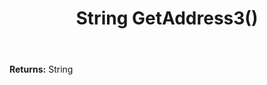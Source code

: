 ﻿---
uid: crmscript_ref_NSAddressSyncData_GetAddress3
title: String GetAddress3()
intellisense: NSAddressSyncData.GetAddress3
keywords: NSAddressSyncData, GetAddress3
so.topic: reference
---



**Returns:** String


